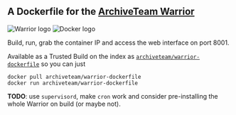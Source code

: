 ## A Dockerfile for the [ArchiveTeam Warrior](http://www.archiveteam.org/index.php?title=ArchiveTeam_Warrior)

![Warrior logo](http://www.archiveteam.org/images/thumb/f/f3/Archive_team.png/235px-Archive_team.png)
![Docker logo](https://upload.wikimedia.org/wikipedia/commons/7/79/Docker_%28container_engine%29_logo.png)

Build, run, grab the container IP and access the web interface on port 8001.

Available as a Trusted Build on the index as [`archiveteam/warrior-dockerfile`](https://index.docker.io/u/archiveteam/warrior-dockerfile/) so you can just

```
docker pull archiveteam/warrior-dockerfile
docker run archiveteam/warrior-dockerfile
```

**TODO**: use `supervisord`, make `cron` work and consider pre-installing the whole Warrior on build (or maybe not).
